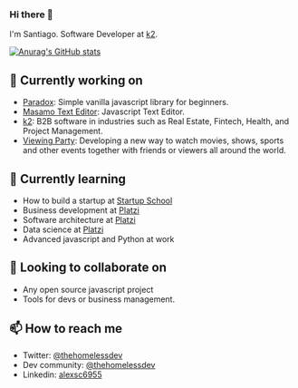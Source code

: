 ### Hi there 👋

I'm Santiago. Software Developer at [k2](https://https://k2con.com).

[![Anurag's GitHub stats](https://github-readme-stats.vercel.app/api?username=alexsc6955&count_private=true&theme=dark&show_icons=true)](https://github.com/anuraghazra/github-readme-stats)

## 🔭 Currently working on
- [Paradox](https://github.com/ProjectPenrose/paradox): Simple vanilla javascript library for beginners.
- [Masamo Text Editor](https://github.com/k2con/masamo-text-editor): Javascript Text Editor.
- [k2](https://https://k2con.com): B2B software in industries such as Real Estate, Fintech, Health, and Project Management.
- [Viewing Party](https://viewingparty.net/): Developing a new way to watch movies, shows, sports and other events together with friends or viewers all around the world.

## 🌱 Currently learning
- How to build a startup at [Startup School](https://startupschool.org)
- Business development at [Platzi](https://platzi.com)
- Software architecture at [Platzi](https://platzi.com)
- Data science at [Platzi](https://platzi.com)
- Advanced javascript and Python at work

## 👯 Looking to collaborate on
- Any open source javascript project
- Tools for devs or business management.

## 📫 How to reach me
- Twitter: [@thehomelessdev](https://twitter.com/thehomelessdev)
- Dev community: [@thehomelessdev](https://dev.to/thehomelessdev)
- Linkedin: [alexsc6955](https://www.linkedin.com/in/alexsc6955/)

<!--
**alexsc6955/alexsc6955** is a ✨ _special_ ✨ repository because its `README.md` (this file) appears on your GitHub profile.

Here are some ideas to get you started:

- 🔭 I’m currently working on ...
- 🌱 I’m currently learning ...
- 👯 I’m looking to collaborate on ...
- 🤔 I’m looking for help with ...
- 💬 Ask me about ...
- 📫 How to reach me: ...
- 😄 Pronouns: ...
- ⚡ Fun fact: ...
-->
